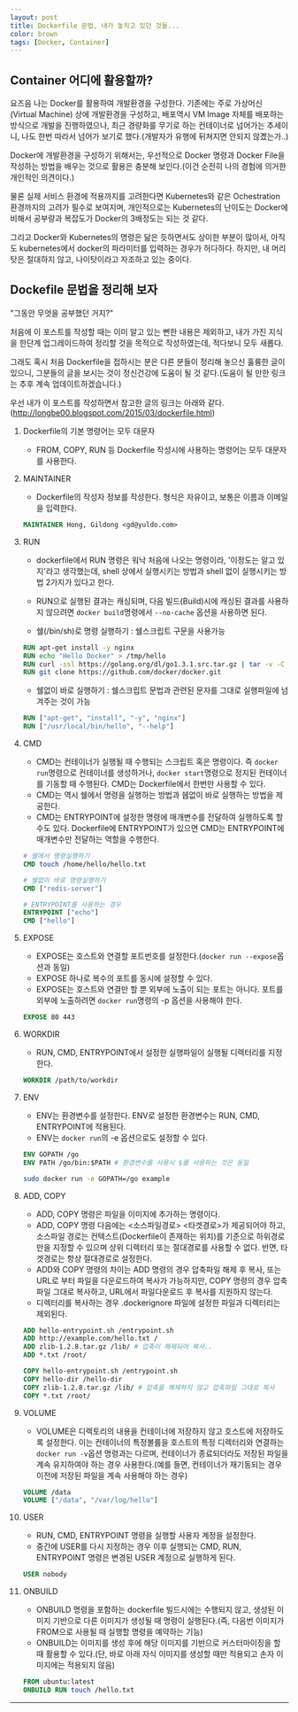 ```yaml
---
layout: post
title: Dockerfile 문법, 내가 놓치고 있던 것들...
color: brown
tags: [Docker, Container]
---
```


## Container 어디에 활용할까?

요즈음 나는 Docker를 활용하여 개발환경을 구성한다. 기존에는 주로 가상머신(Virtual Machine) 상에 개발환경을 구성하고, 배포역시 VM Image 자체를 배포하는 방식으로 개발을 진행하였으나, 최근  경량화를 무기로 하는 컨테이너로 넘어가는 추세이니, 나도 한번 따라서 넘어가 보기로 했다.(개발자가 유행에 뒤쳐지면 안되지 않곘는가..)

Docker에 개발환경을 구성하기 위해서는, 우선적으로 Docker 명령과 Docker File을 작성하는 방법을 배우는 것으로 활용은 충분해 보인다.(이건 순전히 나의 경험에 의거한 개인적인 의견이다.)

물론 실제 서비스 환경에 적용까지를 고려한다면 Kubernetes와 같은 Ochestration 환경까지의 고려가 필수로 보여지며, 개인적으로는 Kubernetes의 난이도는 Docker에 비해서 공부량과 복잡도가 Docker의 3배정도는 되는 것 같다.

그리고 Docker와 Kubernetes의 명령은 닮은 듯하면서도 상이한 부분이 많아서, 아직도 kubernetes에서 docker의 파라미터를 입력하는 경우가 허다하다. 하지만, 내 머리탓은 절대하지 않고, 나이탓이라고 자조하고 있는 중이다.

## Dockefile 문법을 정리해 보자

"그동안 무엇을 공부했던 거지?"

처음에 이 포스트를 작성할 때는 이미 알고 있는 뻔한 내용은 제외하고, 내가 가진 지식을 한단계 업그레이드하여 정리할 것을 목적으로 작성하였는데, 적다보니 모두 새롭다.

그래도 혹시 처음 Dockerfile을 접하시는 분은 다른 분들이 정리해 놓으신 훌륭한 글이 있으니, 그분들의 글을 보시는 것이 정신건강에 도움이 될 것 같다.(도움이 될 만한 링크는 추후 계속 업데이트하겠습니다.)

우선 내가 이 포스트를 작성하면서 참고한 글의 링크는 아래와 같다.(<http://longbe00.blogspot.com/2015/03/dockerfile.html>)

1. Dockerfile의 기본 명령어는 모두 대문자

    * FROM, COPY, RUN 등 Dockerfile 작성시에 사용하는 명령어는 모두 대문자를 사용한다.

2. MAINTAINER

    * Dockerfile의 작성자 정보를 작성한다. 형식은 자유이고, 보통은 이름과 이메일을 입력한다.

    ```dockerfile
    MAINTAINER Hong, Gildong <gd@yuldo.com>
    ```

3. RUN
    * dockerfile에서 RUN 명령은 워낙 처음에 나오는 명령이라, '이정도는 알고 있지'라고 생각했는데, shell 상에서 실행시키는 방법과 shell 없이 실행시키는 방법 2가지가 있다고 한다.
    * RUN으로 실행된 결과는 캐싱되며, 다음 빌드(Build)시에 캐싱된 결과를 사용하지 않으려면 ```docker build```명령에서 ```--no-cache``` 옵션을 사용하면 된다.

    * 쉘(/bin/sh)로 명령 실행하기
        : 쉘스크립트 구문을 사용가능

    ```dockerfile
    RUN apt-get install -y nginx
    RUN echo "Hello Docker" > /tmp/hello
    RUN curl -ssl https://golang.org/dl/go1.3.1.src.tar.gz | tar -v -C /usr/local -xz
    RUN git clone https://github.com/docker/docker.git
    ```

    * 쉘없이 바로 실행하기
        : 쉘스크립트 문법과 관련된 문자를 그대로 실행파일에 넘겨주는 것이 가능

    ```dockerfile
    RUN ["apt-get", "install", "-y", "nginx"]
    RUN ["/usr/local/bin/hello", "--help"]
    ```

4. CMD
    * CMD는 컨테이너가 실행될 때 수행되는 스크립트 혹은 명령이다. 즉 ```docker run```명령으로 컨테이너를 생성하거나, ```docker start```명령으로 정지된 컨테이너를 기동할 때 수행된다. CMD는 Dockerfile에서 한번만 사용할 수 있다.
    * CMD는 역시 쉘에서 명령을 실행하는 방법과 쉡없이 바로 실행하는 방법을 제공한다.
    * CMD는 ENTRYPOINT에 설정한 명령에 매개변수를 전달하여 실행하도록 할 수도 있다. Dockerfile에 ENTRYPOINT가 있으면 CMD는 ENTRYPOINT에 매개변수만 전달하는 역할을 수행한다.

    ```dockerfile
    # 쉘에서 명령실행하기
    CMD touch /home/hello/hello.txt
    ```

    ```dockerfile
    # 쉘없이 바로 명령실행하기
    CMD ["redis-server"]
    ```

    ```dockerfile
    # ENTRYPOINT를 사용하는 경우
    ENTRYPOINT ["echo"]
    CMD ["hello"]
    ```

5. EXPOSE
    * EXPOSE는 호스트와 연결할 포트번호를 설정한다.(```docker run --expose```옵션과 동일)
    * EXPOSE 하나로 복수의 포트를 동시에 설정할 수 있다.
    * EXPOSE는 호스트와 연결만 할 뿐 외부에 노출이 되는 포트는 아니다. 포트를 외부에 노출하려면 ```docker run```명령의 -p 옵션을 사용해야 한다.

    ```dockerfile
    EXPOSE 80 443
    ```

6. WORKDIR
    * RUN, CMD, ENTRYPOINT에서 설정한 실행파일이 실행될 디렉터리를 지정한다.

    ```dockerfile
    WORKDIR /path/to/workdir
    ```

7. ENV
    * ENV는 환경변수를 설정한다. ENV로 설정한 환경변수는 RUN, CMD, ENTRYPOINT에 적용된다.
    * ENV는 ```docker run```의 -e 옵션으로도 설정할 수 있다.

    ```dockerfile
    ENV GOPATH /go
    ENV PATH /go/bin:$PATH # 환경변수를 사용시 $를 사용하는 것은 동일
    ```

    ```bash
    sudo docker run -e GOPATH=/go example
    ```

8. ADD, COPY
    * ADD, COPY 명령은 파일을 이미지에 추가하는 명령이다.
    * ADD, COPY 명령 다음에는 <소스파일경로> <타겟경로>가 제공되어야 하고, 소스파일 경로는 컨텍스트(Dockerfile이 존재하는 위치)를 기준으로 하위경로만을 지정할 수 있으며 상위 디렉터리 또는 절대경로를 사용할 수 없다. 반면, 타겟경로는 항상 절대경로로 설정한다.
    * ADD와 COPY 명령의 차이는 ADD 명령의 경우 압축파일 해제 후 복사, 또는 URL로 부터 파일을 다운로드하여 복사가 가능하지만, COPY 명령의 경우 압축파일 그대로 복사하고, URL에서 파일다운로드 후 복사를 지원하지 않는다.
    * 디렉터리를 복사하는 경우 .dockerignore 파일에 설정한 파일과 디렉터리는 제외된다.

    ```dockerfile
    ADD hello-entrypoint.sh /entrypoint.sh
    ADD http://example.com/hello.txt /
    ADD zlib-1.2.8.tar.gz /lib/ # 압축이 해제되어 복사..
    ADD *.txt /root/
    ```

    ```dockerfile
    COPY hello-entrypoint.sh /entrypoint.sh
    COPY hello-dir /hello-dir
    COPY zlib-1.2.8.tar.gz /lib/ # 압축을 해제하지 않고 압축파일 그대로 복사
    COPY *.txt /root/
    ```

9. VOLUME
    * VOLUME은 디렉토리의 내용을 컨테이너에 저장하지 않고 호스트에 저장하도록 설정한다. 이는 컨테이너의 특정볼륨을 호스트의 특정 디렉터리와 연결하는 ```docker run -v```옵션 명령과는 다르며, 컨테이너가 종료되더라도 저장된 파일을 계속 유지하여야 하는 경우 사용한다.(예를 들면, 컨테이너가 재기동되는 경우 이전에 저장된 파일을 계속 사용해야 하는 경우)

    ```dockerfile
    VOLUME /data
    VOLUME ["/data", "/var/log/hello"]
    ```

10. USER
    * RUN, CMD, ENTRYPOINT 명령을 실행할 사용자 계정을 설정한다.
    * 중간에 USER를 다시 지정하는 경우 이후 실행되는 CMD, RUN, ENTRYPOINT 명령은 변경된 USER 계정으로 실행하게 된다.

    ```dockerfile
    USER nobody
    ```

11. ONBUILD
    * ONBUILD 명령을 포함하는 dockerfile 빌드시에는 수행되지 않고, 생성된 이미지 기반으로 다른 이미지가 생성될 때 명령이 실행된다.(즉, 다음번 이미지가 FROM으로 사용될 때 실행할 명령을 예약하는 기능)
    * ONBUILD는 이미지를 생성 후에 해당 이미지를 기반으로 커스터마이징을 할 때 활용할 수 있다.(단, 바로 아래 자식 이미지를 생성할 때만 적용되고 손자 이미지에는 적용되지 않음)

    ```dockerfile
    FROM ubuntu:latest
    ONBUILD RUN touch /hello.txt
    ```

----
